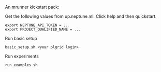 An mrunner kickstart pack:

Get the following values from up.neptune.ml. Click help and then quickstart.

```
export NEPTUNE_API_TOKEN = ...
export PROJECT_QUALIFIED_NAME = ...
```
Run basic setup
```
basic_setup.sh <your plgrid login>
```
Run experiments
```
run_examples.sh
```